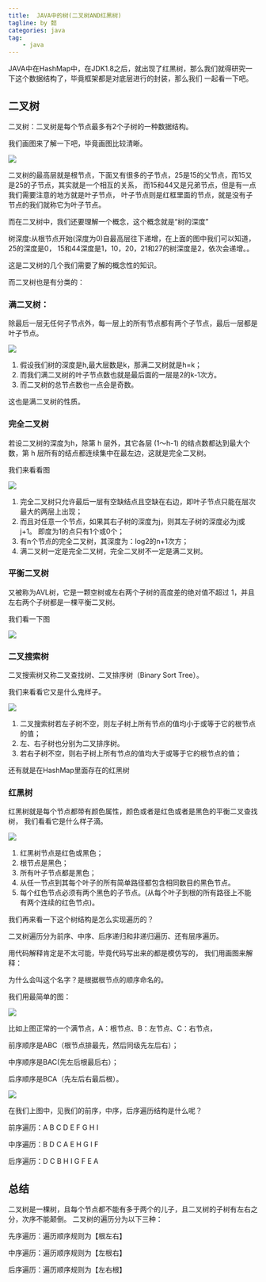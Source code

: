 ```yaml
---
title:  JAVA中的树(二叉树AND红黑树)
tagline: by 懿
categories: java
tag: 
    - java
---
```


JAVA中在HashMap中，在JDK1.8之后，就出现了红黑树，那么我们就得研究一下这个数据结构了，毕竟框架都是对底层进行的封装，那么我们
一起看一下吧。
<!--more-->

## 二叉树

二叉树：二叉树是每个节点最多有2个子树的一种数据结构。

我们画图来了解一下吧，毕竟画图比较清晰。

![](http://www.justdojava.com/assets/images/2019/java/image_yi/04-18/二叉树.jpg)

二叉树的最高层就是根节点，下面又有很多的子节点，25是15的父节点，而15又是25的子节点，其实就是一个相互的关系，
而15和44又是兄弟节点，但是有一点我们需要注意的地方就是叶子节点，
叶子节点则是红框里面的节点，就是没有子节点的我们就称它为叶子节点。

而在二叉树中，我们还要理解一个概念，这个概念就是“树的深度”

树深度:从根节点开始(深度为0)自最高层往下递增，在上面的图中我们可以知道，25的深度是0，
15和44深度是1，10，20，21和27的树深度是2，依次会递增。。

这是二叉树的几个我们需要了解的概念性的知识。

而二叉树也是有分类的：

### 满二叉树：

除最后一层无任何子节点外，每一层上的所有节点都有两个子节点，最后一层都是叶子节点。

![](http://www.justdojava.com/assets/images/2019/java/image_yi/04-18/满二叉树.jpg)

1. 假设我们树的深度是h,最大层数是k，那满二叉树就是h=k；
2. 而我们满二叉树的叶子节点数也就是最后面的一层是2的k-1次方。
3. 而二叉树的总节点数也一点会是奇数。

这也是满二叉树的性质。

### 完全二叉树

若设二叉树的深度为h，除第 h 层外，其它各层 (1～h-1) 的结点数都达到最大个数，第 h 层所有的结点都连续集中在最左边，这就是完全二叉树。

我们来看看图

![](http://www.justdojava.com/assets/images/2019/java/image_yi/04-18/完全二叉树.jpg)

1. 完全二叉树只允许最后一层有空缺结点且空缺在右边，即叶子节点只能在层次最大的两层上出现；
2. 而且对任意一个节点，如果其右子树的深度为j，则其左子树的深度必为j或j+1。 即度为1的点只有1个或0个；
3. 有n个节点的完全二叉树，其深度为：log2的n+1次方；
4. 满二叉树一定是完全二叉树，完全二叉树不一定是满二叉树。

### 平衡二叉树

又被称为AVL树，它是一颗空树或左右两个子树的高度差的绝对值不超过 1，并且左右两个子树都是一棵平衡二叉树。

我们看一下图

![](http://www.justdojava.com/assets/images/2019/java/image_yi/04-18/平衡二叉树.jpg)


### 二叉搜索树

二叉搜索树又称二叉查找树、二叉排序树（Binary Sort Tree）。

我们来看看它又是什么鬼样子。

![](http://www.justdojava.com/assets/images/2019/java/image_yi/04-18/二叉搜索树.jpg)

1. 二叉搜索树若左子树不空，则左子树上所有节点的值均小于或等于它的根节点的值；
2. 左、右子树也分别为二叉排序树。
3. 若右子树不空，则右子树上所有节点的值均大于或等于它的根节点的值；

还有就是在HashMap里面存在的红黑树

### 红黑树

红黑树就是每个节点都带有颜色属性，颜色或者是红色或者是黑色的平衡二叉查找树，
我们看看它是什么样子滴。

![](http://www.justdojava.com/assets/images/2019/java/image_yi/04-18/红黑树.jpg)

1. 红黑树节点是红色或黑色；
2. 根节点是黑色；
3. 所有叶子节点都是黑色；
4. 从任一节点到其每个叶子的所有简单路径都包含相同数目的黑色节点。
5. 每个红色节点必须有两个黑色的子节点。(从每个叶子到根的所有路径上不能有两个连续的红色节点)。

我们再来看一下这个树结构是怎么实现遍历的？

二叉树遍历分为前序、中序、后序递归和非递归遍历、还有层序遍历。

用代码解释肯定是不太可能，毕竟代码写出来的都是模仿写的，
我们用画图来解释：

为什么会叫这个名字？是根据根节点的顺序命名的。

我们用最简单的图：

![](http://www.justdojava.com/assets/images/2019/java/image_yi/04-18/二叉树遍历1.jpg)


比如上图正常的一个满节点，A：根节点、B：左节点、C：右节点，

前序顺序是ABC（根节点排最先，然后同级先左后右）；

中序顺序是BAC(先左后根最后右）；

后序顺序是BCA（先左后右最后根）。

![](http://www.justdojava.com/assets/images/2019/java/image_yi/04-18/二叉树遍历2.jpg)

在我们上图中，见我们的前序，中序，后序遍历结构是什么呢？

前序遍历：A B C D E F G H I

中序遍历：B D C A E H G I F

后序遍历：D C B H I G F E A 

## 总结
二叉树是一棵树，且每个节点都不能有多于两个的儿子，且二叉树的子树有左右之分，次序不能颠倒。
二叉树的遍历分为以下三种：

先序遍历：遍历顺序规则为【根左右】

中序遍历：遍历顺序规则为【左根右】

后序遍历：遍历顺序规则为【左右根】





